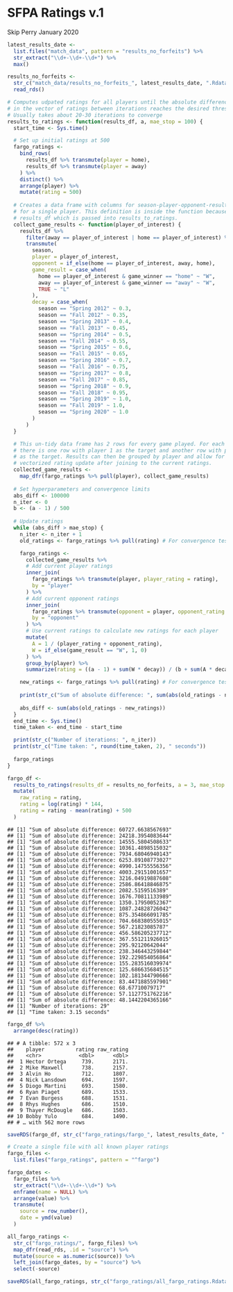 SFPA Ratings v.1
================
Skip Perry
January 2020

``` r
latest_results_date <- 
  list.files("match_data", pattern = "results_no_forfeits") %>% 
  str_extract("\\d+-\\d+-\\d+") %>% 
  max()

results_no_forfeits <- 
  str_c("match_data/results_no_forfeits_", latest_results_date, ".Rdata") %>% 
  read_rds()

# Computes udpated ratings for all players until the absolute difference 
# in the vector of ratings between iterations reaches the desired threshold
# Usually takes about 20-30 iterations to converge
results_to_ratings <- function(results_df, a, mae_stop = 100) {
  start_time <- Sys.time()

  # Set up initial ratings at 500
  fargo_ratings <- 
    bind_rows(
      results_df %>% transmute(player = home), 
      results_df %>% transmute(player = away)
    ) %>% 
    distinct() %>% 
    arrange(player) %>% 
    mutate(rating = 500)
  
  # Creates a data frame with columns for season-player-opponent-result-decay 
  # for a single player. This definition is inside the function because it uses 
  # results_df which is passed into results_to_ratings.
  collect_game_results <- function(player_of_interest) {
    results_df %>% 
      filter(away == player_of_interest | home == player_of_interest) %>% 
      transmute(
        season,
        player = player_of_interest,
        opponent = if_else(home == player_of_interest, away, home),
        game_result = case_when(
          home == player_of_interest & game_winner == "home" ~ "W",
          away == player_of_interest & game_winner == "away" ~ "W",
          TRUE ~ "L"
        ),
        decay = case_when(
          season == "Spring 2012" ~ 0.3,
          season == "Fall 2012" ~ 0.35,
          season == "Spring 2013" ~ 0.4,
          season == "Fall 2013" ~ 0.45,
          season == "Spring 2014" ~ 0.5,
          season == "Fall 2014" ~ 0.55,
          season == "Spring 2015" ~ 0.6,
          season == "Fall 2015" ~ 0.65,
          season == "Spring 2016" ~ 0.7,
          season == "Fall 2016" ~ 0.75,
          season == "Spring 2017" ~ 0.8,
          season == "Fall 2017" ~ 0.85,
          season == "Spring 2018" ~ 0.9,
          season == "Fall 2018" ~ 0.95,
          season == "Spring 2019" ~ 1.0,
          season == "Fall 2019" ~ 1.0,
          season == "Spring 2020" ~ 1.0
        )
      )
  }

  # This un-tidy data frame has 2 rows for every game played. For each game, 
  # there is one row with player 1 as the target and another row with player 2 
  # as the target. Results can then be grouped by player and allow for a fast,
  # vectorized rating update after joining to the current ratings. 
  collected_game_results <- 
    map_dfr(fargo_ratings %>% pull(player), collect_game_results)
  
  # Set hyperparameters and convergence limits  
  abs_diff <- 100000
  n_iter <- 0
  b <- (a - 1) / 500
  
  # Update ratings
  while (abs_diff > mae_stop) {
    n_iter <- n_iter + 1
    old_ratings <- fargo_ratings %>% pull(rating) # For convergence test

    fargo_ratings <- 
      collected_game_results %>%
      # Add current player ratings
      inner_join(
        fargo_ratings %>% transmute(player, player_rating = rating), 
        by = "player"
      ) %>% 
      # Add current opponent ratings
      inner_join(
        fargo_ratings %>% transmute(opponent = player, opponent_rating = rating), 
        by = "opponent"
      ) %>% 
      # Use current ratings to calculate new ratings for each player
      mutate(
        A = 1 / (player_rating + opponent_rating),
        W = if_else(game_result == "W", 1, 0)
      ) %>% 
      group_by(player) %>% 
      summarize(rating = ((a - 1) + sum(W * decay)) / (b + sum(A * decay)))

    new_ratings <- fargo_ratings %>% pull(rating) # For convergence test
    
    print(str_c("Sum of absolute difference: ", sum(abs(old_ratings - new_ratings))))
    
    abs_diff <- sum(abs(old_ratings - new_ratings))
  }
  end_time <- Sys.time()
  time_taken <- end_time - start_time

  print(str_c("Number of iterations: ", n_iter))
  print(str_c("Time taken: ", round(time_taken, 2), " seconds"))
  
  fargo_ratings
}
```

``` r
fargo_df <- 
  results_to_ratings(results_df = results_no_forfeits, a = 3, mae_stop = 50) %>% 
  mutate(
    raw_rating = rating,
    rating = log(rating) * 144,
    rating = rating - mean(rating) + 500
  )
```

    ## [1] "Sum of absolute difference: 60727.6638567693"
    ## [1] "Sum of absolute difference: 24218.3954083644"
    ## [1] "Sum of absolute difference: 14555.5804508633"
    ## [1] "Sum of absolute difference: 10361.4898515032"
    ## [1] "Sum of absolute difference: 7934.68046940143"
    ## [1] "Sum of absolute difference: 6253.89108773027"
    ## [1] "Sum of absolute difference: 4990.14755556356"
    ## [1] "Sum of absolute difference: 4003.29151001657"
    ## [1] "Sum of absolute difference: 3216.04919887608"
    ## [1] "Sum of absolute difference: 2586.86418846875"
    ## [1] "Sum of absolute difference: 2082.5159516389"
    ## [1] "Sum of absolute difference: 1676.70811133989"
    ## [1] "Sum of absolute difference: 1350.17950052367"
    ## [1] "Sum of absolute difference: 1087.24828726042"
    ## [1] "Sum of absolute difference: 875.354866091785"
    ## [1] "Sum of absolute difference: 704.668380555015"
    ## [1] "Sum of absolute difference: 567.21823085787"
    ## [1] "Sum of absolute difference: 456.586205237712"
    ## [1] "Sum of absolute difference: 367.551211926015"
    ## [1] "Sum of absolute difference: 295.92120642044"
    ## [1] "Sum of absolute difference: 238.346443259844"
    ## [1] "Sum of absolute difference: 192.229854056864"
    ## [1] "Sum of absolute difference: 155.283516039974"
    ## [1] "Sum of absolute difference: 125.686635684515"
    ## [1] "Sum of absolute difference: 102.181344790666"
    ## [1] "Sum of absolute difference: 83.4471885597901"
    ## [1] "Sum of absolute difference: 68.67710079717"
    ## [1] "Sum of absolute difference: 57.1127751762216"
    ## [1] "Sum of absolute difference: 48.1442204365166"
    ## [1] "Number of iterations: 29"
    ## [1] "Time taken: 3.15 seconds"

``` r
fargo_df %>% 
  arrange(desc(rating))
```

    ## # A tibble: 572 x 3
    ##    player          rating raw_rating
    ##    <chr>            <dbl>      <dbl>
    ##  1 Hector Ortega     739.      2171.
    ##  2 Mike Maxwell      738.      2157.
    ##  3 Alvin Ho          712.      1807.
    ##  4 Nick Lansdown     694.      1597.
    ##  5 Diogo Martini     693.      1580.
    ##  6 Ryan Piaget       689.      1533.
    ##  7 Evan Burgess      688.      1531.
    ##  8 Rhys Hughes       686.      1510.
    ##  9 Thayer McDougle   686.      1503.
    ## 10 Bobby Yulo        684.      1490.
    ## # … with 562 more rows

``` r
saveRDS(fargo_df, str_c("fargo_ratings/fargo_", latest_results_date, ".Rdata"))
```

``` r
# Create a single file with all known player ratings
fargo_files <- 
  list.files("fargo_ratings", pattern = "^fargo")

fargo_dates <- 
  fargo_files %>% 
  str_extract("\\d+-\\d+-\\d+") %>% 
  enframe(name = NULL) %>% 
  arrange(value) %>% 
  transmute(
    source = row_number(),
    date = ymd(value)
  )

all_fargo_ratings <- 
  str_c("fargo_ratings/", fargo_files) %>% 
  map_dfr(read_rds, .id = "source") %>% 
  mutate(source = as.numeric(source)) %>% 
  left_join(fargo_dates, by = "source") %>% 
  select(-source)

saveRDS(all_fargo_ratings, str_c("fargo_ratings/all_fargo_ratings.Rdata"))
```
